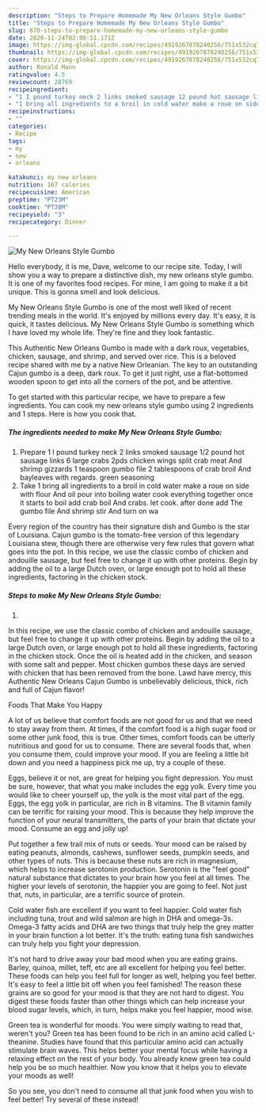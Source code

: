 ```yaml
---
description: "Steps to Prepare Homemade My New Orleans Style Gumbo"
title: "Steps to Prepare Homemade My New Orleans Style Gumbo"
slug: 670-steps-to-prepare-homemade-my-new-orleans-style-gumbo
date: 2020-11-24T02:00:51.171Z
image: https://img-global.cpcdn.com/recipes/4919267878240256/751x532cq70/my-new-orleans-style-gumbo-recipe-main-photo.jpg
thumbnail: https://img-global.cpcdn.com/recipes/4919267878240256/751x532cq70/my-new-orleans-style-gumbo-recipe-main-photo.jpg
cover: https://img-global.cpcdn.com/recipes/4919267878240256/751x532cq70/my-new-orleans-style-gumbo-recipe-main-photo.jpg
author: Ronald Mann
ratingvalue: 4.5
reviewcount: 28769
recipeingredient:
- "1 I pound turkey neck 2 links smoked sausage 12 pound hot sausage links 6 large crabs 2pds chicken wings split crab meat And shrimp gizzards 1 teaspoon gumbo file 2 tablespoons  of crab broil And bayleaves with regards  green seasoning"
- "1 bring all ingredients to a broil in cold water make a roue on side with flour And oil pour into boiling water cook everything together once it starts to boil add crab boil And crabs  let cook  after done add The gumbo file And shrimp stir And turn on wa"
recipeinstructions:
- ""
categories:
- Recipe
tags:
- my
- new
- orleans

katakunci: my new orleans 
nutrition: 167 calories
recipecuisine: American
preptime: "PT23M"
cooktime: "PT38M"
recipeyield: "3"
recipecategory: Dinner

---
```



![My New Orleans Style Gumbo](https://img-global.cpcdn.com/recipes/4919267878240256/751x532cq70/my-new-orleans-style-gumbo-recipe-main-photo.jpg)

Hello everybody, it is me, Dave, welcome to our recipe site. Today, I will show you a way to prepare a distinctive dish, my new orleans style gumbo. It is one of my favorites food recipes. For mine, I am going to make it a bit unique. This is gonna smell and look delicious.

My New Orleans Style Gumbo is one of the most well liked of recent trending meals in the world. It's enjoyed by millions every day. It's easy, it is quick, it tastes delicious. My New Orleans Style Gumbo is something which I have loved my whole life. They're fine and they look fantastic.

This Authentic New Orleans Gumbo is made with a dark roux, vegetables, chicken, sausage, and shrimp, and served over rice. This is a beloved recipe shared with me by a native New Orleanian. The key to an outstanding Cajun gumbo is a deep, dark roux. To get it just right, use a flat-bottomed wooden spoon to get into all the corners of the pot, and be attentive.


To get started with this particular recipe, we have to prepare a few ingredients. You can cook my new orleans style gumbo using 2 ingredients and 1 steps. Here is how you cook that.

<!--inarticleads1-->

##### The ingredients needed to make My New Orleans Style Gumbo:

1. Prepare 1 I pound turkey neck 2 links smoked sausage 1/2 pound hot sausage links 6 large crabs 2pds chicken wings split crab meat And shrimp gizzards 1 teaspoon gumbo file 2 tablespoons  of crab broil And bayleaves with regards.  green seasoning
1. Take 1 bring all ingredients to a broil in cold water make a roue on side with flour And oil pour into boiling water cook everything together once it starts to boil add crab boil And crabs.  let cook.  after done add The gumbo file And shrimp stir And turn on wa


Every region of the country has their signature dish and Gumbo is the star of Louisiana. Cajun gumbo is the tomato-free version of this legendary Louisiana stew, though there are otherwise very few rules that govern what goes into the pot. In this recipe, we use the classic combo of chicken and andouille sausage, but feel free to change it up with other proteins. Begin by adding the oil to a large Dutch oven, or large enough pot to hold all these ingredients, factoring in the chicken stock. 

<!--inarticleads2-->

##### Steps to make My New Orleans Style Gumbo:

1. 


In this recipe, we use the classic combo of chicken and andouille sausage, but feel free to change it up with other proteins. Begin by adding the oil to a large Dutch oven, or large enough pot to hold all these ingredients, factoring in the chicken stock. Once the oil is heated add in the chicken, and season with some salt and pepper. Most chicken gumbos these days are served with chicken that has been removed from the bone. Lawd have mercy, this Authentic New Orleans Cajun Gumbo is unbelievably delicious, thick, rich and full of Cajun flavor! 

Foods That Make You Happy


A lot of us believe that comfort foods are not good for us and that we need to stay away from them. At times, if the comfort food is a high sugar food or some other junk food, this is true. Other times, comfort foods can be utterly nutritious and good for us to consume. There are several foods that, when you consume them, could improve your mood. If you are feeling a little bit down and you need a happiness pick me up, try a couple of these.

Eggs, believe it or not, are great for helping you fight depression. You must be sure, however, that what you make includes the egg yolk. Every time you would like to cheer yourself up, the yolk is the most vital part of the egg. Eggs, the egg yolk in particular, are rich in B vitamins. The B vitamin family can be terrific for raising your mood. This is because they help improve the function of your neural transmitters, the parts of your brain that dictate your mood. Consume an egg and jolly up!

Put together a few trail mix of nuts or seeds. Your mood can be raised by eating peanuts, almonds, cashews, sunflower seeds, pumpkin seeds, and other types of nuts. This is because these nuts are rich in magnesium, which helps to increase serotonin production. Serotonin is the "feel good" natural substance that dictates to your brain how you feel at all times. The higher your levels of serotonin, the happier you are going to feel. Not just that, nuts, in particular, are a terrific source of protein.

Cold water fish are excellent if you want to feel happier. Cold water fish including tuna, trout and wild salmon are high in DHA and omega-3s. Omega-3 fatty acids and DHA are two things that truly help the grey matter in your brain function a lot better. It's the truth: eating tuna fish sandwiches can truly help you fight your depression. 

It's not hard to drive away your bad mood when you are eating grains. Barley, quinoa, millet, teff, etc are all excellent for helping you feel better. These foods can help you feel full for longer as well, helping you feel better. It's easy to feel a little bit off when you feel famished! The reason these grains are so good for your mood is that they are not hard to digest. You digest these foods faster than other things which can help increase your blood sugar levels, which, in turn, helps make you feel happier, mood wise.

Green tea is wonderful for moods. You were simply waiting to read that, weren't you? Green tea has been found to be rich in an amino acid called L-theanine. Studies have found that this particular amino acid can actually stimulate brain waves. This helps better your mental focus while having a relaxing effect on the rest of your body. You already knew green tea could help you be so much healthier. Now you know that it helps you to elevate your moods as well!

So you see, you don't need to consume all that junk food when you wish to feel better! Try several of these instead!


